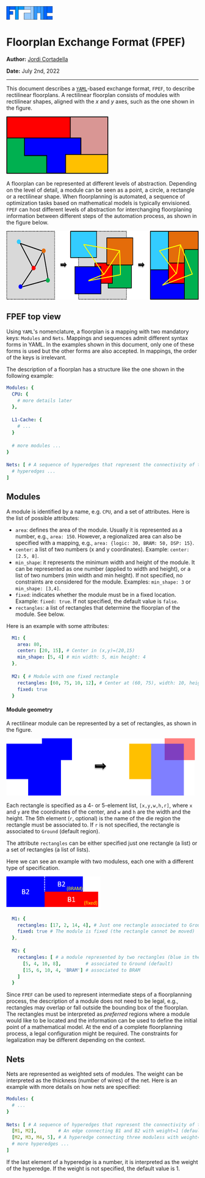 <img src="pict/Frame.png" alt="FRAME" style="height: 35px;"/>

# Floorplan Exchange Format (FPEF)
**Author:** [Jordi Cortadella](https://www.cs.upc.edu/~jordicf)

**Date:** July 2nd, 2022

---

This document describes a [`YAML`](https://en.wikipedia.org/wiki/YAML)-based exchange format,
`FPEF`, to describe rectilinear floorplans. A rectilinear floorplan consists of modules
with rectilinear shapes, aligned with the _x_ and _y_ axes, such as the one shown in the figure.

<img src="pict/RectFP.png" alt="Rectilinear floorplan" style="height: 150px;"/>

A floorplan can be represented at different levels of abstraction. Depending on the level of
detail, a module can be seen as a point, a circle,  a rectangle or a rectilinear shape.
When floorplanning is automated, a sequence of optimization tasks
based on mathematical models is typically envisioned. `FPEF` can host different levels of 
abstraction for interchanging floorplaning information between different steps of the
automation process, as shown in the figure below.

<img src="pict/FPprocess.png" alt="Evolutive floorplanning" style="height: 180px;"/>

## FPEF top view

Using `YAML`'s nomenclature, a floorplan is a mapping with two mandatory keys:
`Modules` and `Nets`. 
Mappings and sequences admit different syntax forms in YAML. In the examples shown in 
this document, only one of these forms is used but the other forms are also accepted.
In mappings, the order of the keys is irrelevant. 

The description of a floorplan has a structure like the one shown in the following example:


~~~yaml
Modules: {
  CPU: {
    # more details later
  },

  L1-Cache: {
    # ...
  }

  # more modules ...
}

Nets: [ # A sequence of hyperedges that represent the connectivity of the modules
  # hyperedges ...
]
~~~


## Modules

A module is identified by a name, e.g. `CPU`, and a set of attributes.
Here is the list of possible attributes:

* `area`: defines the area of the module. Usually it is represented as a number, e.g., `area: 150`. However,
          a regionalized area can also be specified with a mapping,
          e.g., `area: {logic: 30, BRAM: 50, DSP: 15}`.
* `center`: a list of two numbers (x and y coordinates). Example: `center: [2.5, 8]`.
* `min_shape`: it represents the minimum width and height of the module. It can be represented as one number
  (applied to width and height), or a list of two numbers (min width and min height). If not specified, no
  constraints are considered for the module. Examples: `min_shape: 3` or `min_shape: [3,4]`.
* `fixed`: indicates whether the module must be in a fixed location. Example: `fixed: true`. If not specified,
           the default value is `false`.
* `rectangles`: a list of rectangles that determine the floorplan of the module. See below.

Here is an example with some attributes:
~~~yaml
  M1: {
    area: 80,
    center: [20, 15], # Center in (x,y)=(20,15)
    min_shape: [5, 4] # min width: 5, min height: 4
  },

  M2: { # Module with one fixed rectangle
    rectangles: [60, 75, 10, 12], # Center at (60, 75), width: 10, height:12
    fixed: true
  }
~~~

#### Module geometry

A rectilinear module can be represented by a set of rectangles, as shown in the figure.

<img src="pict/BlockRectangles.png" alt="Module as a set of rectangles" style="height: 150px;"/>

Each rectangle is specified as a 4- or 5-element list, `[x,y,w,h,r]`, where `x` and `y` are the
coordinates of the center, and `w` and `h` are the width and the height.
The 5th element (`r`, optional) is the name of the die region the rectangle must be associated to.
If `r` is not specified, the rectangle is associated to `Ground` (default region).

The attribute `rectangles` can be either specified just one rectangle (a list) or a set of rectangles
(a list of lists).

Here we can see an example with two moduless, each one with a different type of specification.

<img src="pict/TwoBlocksRectangles.png" alt="Modules represented as rectangles" style="height: 85px;"/>


~~~yaml
  M1: {
    rectangles: [17, 2, 14, 4], # Just one rectangle associated to Ground (red in the figure)
    fixed: true # The module is fixed (the rectangle cannot be moved)
  },

  M2: {
    rectangles: [ # a module represented by two rectangles (blue in the figure)
      [5, 4, 10, 8],         # associated to Ground (default)
      [15, 6, 10, 4, 'BRAM'] # associated to BRAM
    ]
  }
~~~


Since `FPEF` can be used to represent intermediate 
steps of a floorplanning process, the description of a module does not need to be legal, e.g., 
rectangles may overlap or fall outside the bounding box of the floorplan. The rectangles must be 
interpreted as _preferred_ regions where a module would like to be located and the information can be 
used to define the initial point of a mathematical model. At the end of a complete 
floorplanning process, a legal configuration might be required. The constraints for legalization may 
be different depending on the context.

## Nets

Nets are represented as weighted sets of modules. The weight can be interpreted as the thickness
(number of wires) of the net. Here is an example with more details on how nets are specified:
~~~yaml
Modules: {
  # ...
}

Nets: [ # A sequence of hyperedges that represent the connectivity of the modules
  [M1, M2],        # An edge connecting B1 and B2 with weight=1 (default)
  [M2, M3, M4, 5], # A hyperedge connecting three moduless with weight=5
  # more hyperedges ...
]
~~~

If the last element of a hyperedge is a number, it is interpreted as the weight of the
hyperedge. If the weight is not specified, the default value is 1.